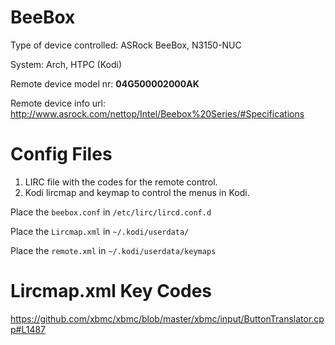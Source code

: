 # BeeBox

Type of device controlled: ASRock BeeBox, N3150-NUC

System: Arch, HTPC (Kodi)

Remote device model nr: **04G500002000AK**

Remote device info url: http://www.asrock.com/nettop/Intel/Beebox%20Series/#Specifications

# Config Files

1. LIRC file with the codes for the remote control.
2. Kodi lircmap and keymap to control the menus in Kodi.

Place the `beebox.conf` in `/etc/lirc/lircd.conf.d`

Place the `Lircmap.xml` in `~/.kodi/userdata/`

Place the `remote.xml` in `~/.kodi/userdata/keymaps`

# Lircmap.xml Key Codes

https://github.com/xbmc/xbmc/blob/master/xbmc/input/ButtonTranslator.cpp#L1487


